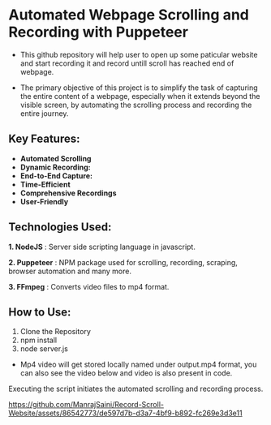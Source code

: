 # Automated Webpage Scrolling and Recording with Puppeteer

- This github repository will help user to open up some paticular website and start recording it and record untill scroll has reached end of webpage.

- The primary objective of this project is to simplify the task of capturing the entire content of a webpage, especially when it extends beyond the visible screen, by automating the scrolling process and recording the entire journey.

## Key Features:

- **Automated Scrolling**
- **Dynamic Recording:**
- **End-to-End Capture:**
- **Time-Efficient**
- **Comprehensive Recordings**
- **User-Friendly**

## Technologies Used:
**1. NodeJS** : Server side scripting language in javascript.

**2. Puppeteer** : NPM package used for scrolling, recording, scraping, browser automation and many more.

**3. FFmpeg** : Converts video files to mp4 format.

## How to Use:

1. Clone the Repository
2. npm install
3. node server.js
- Mp4 video will get stored locally named under output.mp4 format, you can also see the video below and video is also present in code.

Executing the script initiates the automated scrolling and recording process.



https://github.com/ManrajSaini/Record-Scroll-Website/assets/86542773/de597d7b-d3a7-4bf9-b892-fc269e3d3e11

